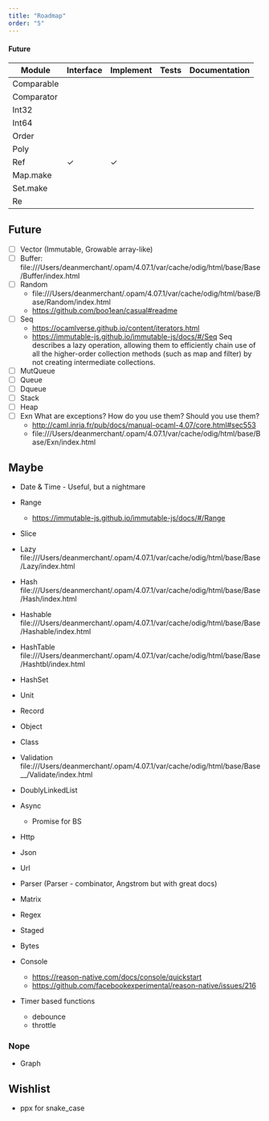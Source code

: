 ```yaml
---
title: "Roadmap"
order: "5"
---
```


#### Future

| Module     | Interface | Implement | Tests | Documentation |
| ---------- | --------- | --------- | ----- | ------------- |
| Comparable |           |           |       |               |
| Comparator |           |           |       |               |
| Int32      |           |           |       |               |
| Int64      |           |           |       |               |
| Order      |           |           |       |               |
| Poly       |           |           |       |               |
| Ref        | ✓         | ✓         |       |               |
| Map.make   |           |           |       |               |
| Set.make   |           |           |       |               |
| Re         |           |           |       |               |

## Future

- [ ] Vector (Immutable, Growable array-like)
- [ ] Buffer: file:///Users/deanmerchant/.opam/4.07.1/var/cache/odig/html/base/Base/Buffer/index.html
- [ ] Random
  - file:///Users/deanmerchant/.opam/4.07.1/var/cache/odig/html/base/Base/Random/index.html
  - https://github.com/boo1ean/casual#readme
- [ ] Seq
  - https://ocamlverse.github.io/content/iterators.html
  - https://immutable-js.github.io/immutable-js/docs/#/Seq
    Seq describes a lazy operation, allowing them to efficiently chain use of all the higher-order collection methods (such as map and filter) by not creating intermediate collections.
- [ ] MutQueue
- [ ] Queue
- [ ] Dqueue
- [ ] Stack
- [ ] Heap
- [ ] Exn
      What are exceptions?
      How do you use them?
      Should you use them?
  - http://caml.inria.fr/pub/docs/manual-ocaml-4.07/core.html#sec553
  - file:///Users/deanmerchant/.opam/4.07.1/var/cache/odig/html/base/Base/Exn/index.html

## Maybe

- Date & Time - Useful, but a nightmare

- Range
  - https://immutable-js.github.io/immutable-js/docs/#/Range
- Slice
- Lazy
  file:///Users/deanmerchant/.opam/4.07.1/var/cache/odig/html/base/Base/Lazy/index.html
- Hash
  file:///Users/deanmerchant/.opam/4.07.1/var/cache/odig/html/base/Base/Hash/index.html
- Hashable
  file:///Users/deanmerchant/.opam/4.07.1/var/cache/odig/html/base/Base/Hashable/index.html
- HashTable
  file:///Users/deanmerchant/.opam/4.07.1/var/cache/odig/html/base/Base/Hashtbl/index.html
- HashSet
- Unit
- Record
- Object
- Class
- Validation file:///Users/deanmerchant/.opam/4.07.1/var/cache/odig/html/base/Base\_\_/Validate/index.html
- DoublyLinkedList
- Async
  - Promise for BS
- Http
- Json
- Url
- Parser (Parser - combinator, Angstrom but with great docs)
- Matrix
- Regex
- Staged
- Bytes
- Console
  - https://reason-native.com/docs/console/quickstart
  - https://github.com/facebookexperimental/reason-native/issues/216
- Timer based functions
  - debounce
  - throttle

### Nope

- Graph

## Wishlist

- ppx for snake_case
